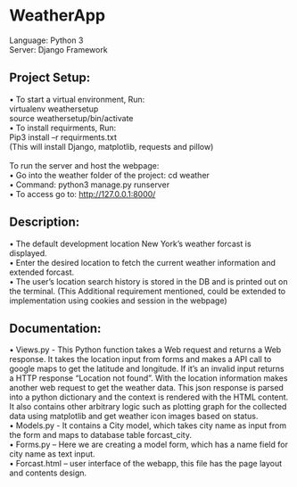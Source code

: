# WeatherApp
Language: Python 3 <br />
Server: Django Framework <br />

## Project Setup:<br />
•	To start a virtual environment, Run: 	<br />
virtualenv weathersetup <br />
source weathersetup/bin/activate <br />
•	To install requirments, Run: <br />
Pip3 install –r requirments.txt <br />
(This will install Django, matplotlib, requests and pillow) <br />
<br />
To run the server and host the webpage:<br />
•	Go into the weather folder of the project: cd weather<br />
•	Command: python3 manage.py runserver<br />
•	To access go to: http://127.0.0.1:8000/<br />

## Description: 
•	The default development location New York’s weather forcast is displayed.<br />
•	Enter the desired location to fetch the current weather information and extended forcast.<br />
•	The user’s location search history is stored in the DB and is printed out on the terminal. (This Additional requirement mentioned, could be extended to implementation using cookies and session in the webpage)<br /> 

## Documentation:
•	Views.py - This Python function takes a Web request and returns a Web response. It takes the location input from forms and makes a API call to google maps to get the latitude and longitude. If it’s an invalid input returns a HTTP response “Location not found”. With the location information makes another web request to get the weather data. This json response is parsed into a python dictionary and the context is rendered with the HTML content. It also contains other arbitrary logic such as plotting graph for the collected data using matplotlib and get weather icon images based on status.<br />
•	Models.py - It contains a City model, which takes city name as input from the form and maps to database table forcast_city.<br />
•	Forms.py – Here we are creating a model form, which has a name field for city name as text input.<br />
•	Forcast.html – user interface of the webapp, this file has the page layout and contents design. <br />
<br />
